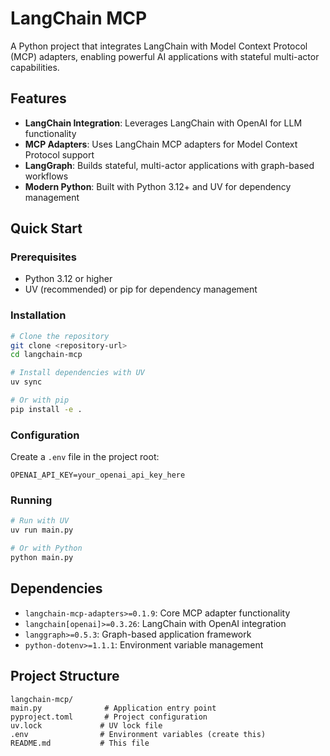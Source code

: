 # LangChain MCP

A Python project that integrates LangChain with Model Context Protocol (MCP) adapters, enabling powerful AI applications with stateful multi-actor capabilities.

## Features

- **LangChain Integration**: Leverages LangChain with OpenAI for LLM functionality
- **MCP Adapters**: Uses LangChain MCP adapters for Model Context Protocol support
- **LangGraph**: Builds stateful, multi-actor applications with graph-based workflows
- **Modern Python**: Built with Python 3.12+ and UV for dependency management

## Quick Start

### Prerequisites

- Python 3.12 or higher
- UV (recommended) or pip for dependency management

### Installation

```bash
# Clone the repository
git clone <repository-url>
cd langchain-mcp

# Install dependencies with UV
uv sync

# Or with pip
pip install -e .
```

### Configuration

Create a `.env` file in the project root:

```env
OPENAI_API_KEY=your_openai_api_key_here
```

### Running

```bash
# Run with UV
uv run main.py

# Or with Python
python main.py
```

## Dependencies

- `langchain-mcp-adapters>=0.1.9`: Core MCP adapter functionality
- `langchain[openai]>=0.3.26`: LangChain with OpenAI integration
- `langgraph>=0.5.3`: Graph-based application framework
- `python-dotenv>=1.1.1`: Environment variable management

## Project Structure

```
langchain-mcp/
main.py              # Application entry point
pyproject.toml       # Project configuration
uv.lock             # UV lock file
.env                # Environment variables (create this)
README.md           # This file
```